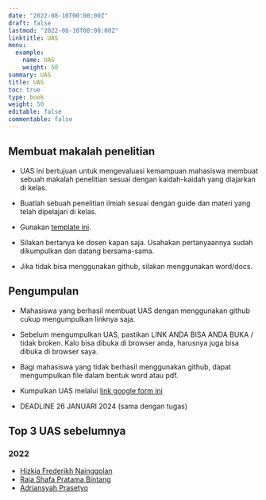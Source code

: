 ```yaml
---
date: "2022-08-10T00:00:00Z"
draft: false
lastmod: "2022-08-10T00:00:00Z"
linktitle: UAS
menu:
  example:
    name: UAS
    weight: 50
summary: UAS
title: UAS
toc: true
type: book
weight: 50
editable: false
commentable: false
---
```


## Membuat makalah penelitian

- UAS ini bertujuan untuk mengevaluasi kemampuan mahasiswa membuat sebuah makalah penelitian sesuai dengan kaidah-kaidah yang diajarkan di kelas.

- Buatlah sebuah penelitian ilmiah sesuai dengan guide dan materi yang telah dipelajari di kelas.

- Gunakan [template ini](https://1drv.ms/f/s!AjelszXKKcmsheUiQlirP5wEFu8ZVA?e=EBei3L).

- Silakan bertanya ke dosen kapan saja. Usahakan pertanyaannya sudah dikumpulkan dan datang bersama-sama.

- Jika tidak bisa menggunakan github, silakan menggunakan word/docs.

## Pengumpulan

- Mahasiswa yang berhasil membuat UAS dengan menggunakan github cukup mengumpulkan linknya saja.

- Sebelum mengumpulkan UAS, pastikan LINK ANDA BISA ANDA BUKA / tidak broken. Kalo bisa dibuka di browser anda, harusnya juga bisa dibuka di browser saya.

- Bagi mahasiswa yang tidak berhasil menggunakan github, dapat mengumpulkan file dalam bentuk word atau pdf.

- Kumpulkan UAS melalui [link google form ini](https://forms.gle/55EFegw5VhYC5kzr8)
- DEADLINE 26 JANUARI 2024 (sama dengan tugas)

## Top 3 UAS sebelumnya

### 2022

- [Hizkia Frederikh Nainggolan](https://hizkiafree.github.io/)
- [Raja Shafa Pratama Bintang](https://rajashafa.github.io/)
- [Adriansyah Prasetyo](https://adrianpras.github.io/)